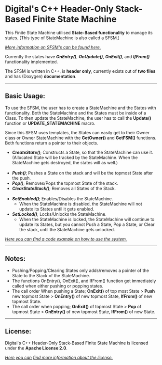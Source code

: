 # **Digital's C++ Header-Only Stack-Based Finite State Machine** 
This Finite State Machine utilised **State-Based functionality** to manage its states. (This type of StateMachine is also called a SFSM.) 

[_More information on SFSM's can be found here._](https://gamedevelopment.tutsplus.com/tutorials/finite-state-machines-theory-and-implementation--gamedev-11867)

Currently the states have **_OnEntry()_**, **_OnUpdate()_**, **_OnExit()_**, and **_IfFrom()_** functionality implemented. 

The SFSM is written in C++, is **header only**, currently exists out of **two files** and has (Doxygen) **documentation**.

---

## **Basic Usage:**
To use the SFSM, the user has to create a StateMachine and the States with functionality. Both the StateMachine and the States must be inside of a Class. To then update the StateMachine, the user has to call the **Update()** function or **UPDATE_STATEMACHINE** macro.

Since this SFSM uses templates, the States can easily get to their Owner class or Owner StateMachine with the **GetOwner()** and **GetFSM()** functions. Both functions return a pointer to their objects.

- _**CreateState()**_; Constructs a State, so that the StateMachine can use it. (Allocated State will be tracked by the StateMachine. When the StateMachine gets destroyed, the states will as well.)<br><br>
- _**Push()**_; Pushes a State on the stack and will be the topmost State after the push.
- _**Pop()**_; Removes/Pops the topmost State of the stack.
- _**ClearStateStack()**_; Removes all States of the Stack.<br><br>
- _**SetEnabled()**_; Enables/Disables the StateMachine.
    - When the StateMachine is disabled, the StateMachine will not update its States until it gets enabled.
-  _**SetLocked()**_; Locks/Unlocks the StateMachine.
    - When the StateMachine is locked, the StateMachine will continue to update its States, but you cannot Push a State, Pop a State, or Clear the stack, until the StateMachine gets unlocked.

[_Here you can find a code example on how to use the system._](/ExampleProject/Digital_SFSM)

---

## **Notes:** 
- Pushing/Popping/Clearing States only adds/removes a pointer of the State to the Stack of the StateMachine.
- The functions OnEntry(), OnExit(), and IfFrom() function get immediately called when either pushing or popping states.
- The call order When pushing a State; **OnExit()** of top most State > **Push** new topmost State > **OnEntry()** of new topmost State, **IfFrom()** of new topmost State. 
- The call order when popping; **OnExit()** of topmost State > **Pop** of topmost State > **OnEntry()** of new topmost State, **IfFrom()** of new State.

--- 
## **License:** 
Digital's C++ Header-Only Stack-Based Finite State Machine is licensed under the **Apache License 2.0**.

[_Here you can find more information about the license._](/LICENSE)
